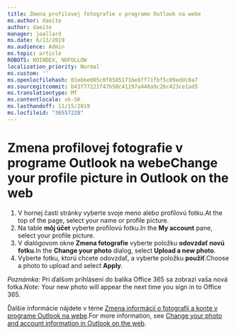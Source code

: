 ```yaml
---
title: Zmena profilovej fotografie v programe Outlook na webe
ms.author: daeite
author: daeite
manager: joallard
ms.date: 6/13/2019
ms.audience: Admin
ms.topic: article
ROBOTS: NOINDEX, NOFOLLOW
localization_priority: Normal
ms.custom: ''
ms.openlocfilehash: 01ebbe085c0f8585171be8ff71fbf5c09eddc8a7
ms.sourcegitcommit: b43f77221f47b50c41197a448a9c26c423ce1ad5
ms.translationtype: MT
ms.contentlocale: sk-SK
ms.lasthandoff: 11/15/2019
ms.locfileid: "36557228"
---
```

# <a name="change-your-profile-picture-in-outlook-on-the-web"></a><span data-ttu-id="6d693-102">Zmena profilovej fotografie v programe Outlook na webe</span><span class="sxs-lookup"><span data-stu-id="6d693-102">Change your profile picture in Outlook on the web</span></span>

1. <span data-ttu-id="6d693-103">V hornej časti stránky vyberte svoje meno alebo profilovú fotku.</span><span class="sxs-lookup"><span data-stu-id="6d693-103">At the top of the page, select your name or profile picture.</span></span>
1. <span data-ttu-id="6d693-104">Na table **môj účet** vyberte profilovú fotku.</span><span class="sxs-lookup"><span data-stu-id="6d693-104">In the **My account** pane, select your profile picture.</span></span>
1. <span data-ttu-id="6d693-105">V dialógovom okne **Zmena fotografie** vyberte položku **odovzdať novú fotku**.</span><span class="sxs-lookup"><span data-stu-id="6d693-105">In the **Change your photo** dialog, select **Upload a new photo**.</span></span>
1. <span data-ttu-id="6d693-106">Vyberte fotku, ktorú chcete odovzdať, a vyberte položku **použiť**.</span><span class="sxs-lookup"><span data-stu-id="6d693-106">Choose a photo to upload and select **Apply**.</span></span>

<span data-ttu-id="6d693-107">*Poznámka:* Pri ďalšom prihlásení do balíka Office 365 sa zobrazí vaša nová fotka.</span><span class="sxs-lookup"><span data-stu-id="6d693-107">*Note:* Your new photo will appear the next time you sign in to Office 365.</span></span>

<span data-ttu-id="6d693-108">Ďalšie informácie nájdete v téme [Zmena informácií o fotografii a konte v programe Outlook na webe](https://support.office.com/article/b2dbb289-851d-4bed-93c3-3e136f5659ec).</span><span class="sxs-lookup"><span data-stu-id="6d693-108">For more information, see [Change your photo and account information in Outlook on the web](https://support.office.com/article/b2dbb289-851d-4bed-93c3-3e136f5659ec).</span></span>